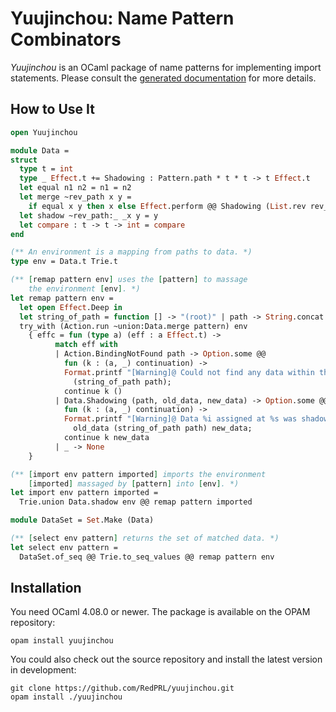 # Yuujinchou: Name Pattern Combinators

_Yuujinchou_ is an OCaml package of name patterns for implementing import statements. Please consult the [generated documentation](https://redprl.org/yuujinchou/yuujinchou/Yuujinchou) for more details.

## How to Use It

```ocaml
open Yuujinchou

module Data =
struct
  type t = int
  type _ Effect.t += Shadowing : Pattern.path * t * t -> t Effect.t
  let equal n1 n2 = n1 = n2
  let merge ~rev_path x y =
    if equal x y then x else Effect.perform @@ Shadowing (List.rev rev_path, x, y)
  let shadow ~rev_path:_ _x y = y
  let compare : t -> t -> int = compare
end

(** An environment is a mapping from paths to data. *)
type env = Data.t Trie.t

(** [remap pattern env] uses the [pattern] to massage
    the environment [env]. *)
let remap pattern env =
  let open Effect.Deep in
  let string_of_path = function [] -> "(root)" | path -> String.concat "." path in
  try_with (Action.run ~union:Data.merge pattern) env
    { effc = fun (type a) (eff : a Effect.t) ->
          match eff with
          | Action.BindingNotFound path -> Option.some @@
            fun (k : (a, _) continuation) ->
            Format.printf "[Warning]@ Could not find any data within the subtree at %s.@."
              (string_of_path path);
            continue k ()
          | Data.Shadowing (path, old_data, new_data) -> Option.some @@
            fun (k : (a, _) continuation) ->
            Format.printf "[Warning]@ Data %i assigned at %s was shadowed by data %i.@."
              old_data (string_of_path path) new_data;
            continue k new_data
          | _ -> None
    }

(** [import env pattern imported] imports the environment
    [imported] massaged by [pattern] into [env]. *)
let import env pattern imported =
  Trie.union Data.shadow env @@ remap pattern imported

module DataSet = Set.Make (Data)

(** [select env pattern] returns the set of matched data. *)
let select env pattern =
  DataSet.of_seq @@ Trie.to_seq_values @@ remap pattern env
```

## Installation

You need OCaml 4.08.0 or newer. The package is available on the OPAM repository:
```
opam install yuujinchou
```

You could also check out the source repository and install the latest version in development:
```
git clone https://github.com/RedPRL/yuujinchou.git
opam install ./yuujinchou
```

